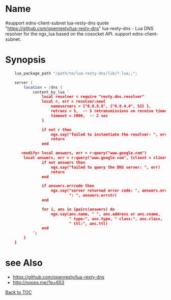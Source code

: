 Name
====

#support edns-client-subnet
lua-resty-dns quote "https://github.com/openresty/lua-resty-dns"
lua-resty-dns - Lua DNS resolver for the ngx_lua based on the cosocket API. support edns-client-subnet.

Synopsis
========

```lua
    lua_package_path "/path/to/lua-resty-dns/lib/?.lua;;";

    server {
        location = /dns {
            content_by_lua '
                local resolver = require "resty.dns.resolver"
                local r, err = resolver:new{
                    nameservers = {"8.8.8.8", {"8.8.4.4", 53} },
                    retrans = 5,  -- 5 retransmissions on receive timeout
                    timeout = 2000,  -- 2 sec
                }

                if not r then
                    ngx.say("failed to instantiate the resolver: ", err)
                    return
                end

       <modify> local answers, err = r:query("www.google.com")
		local answers, err = r:query("www.google.com", {client = client_ip})
                if not answers then
                    ngx.say("failed to query the DNS server: ", err)
                    return
                end

                if answers.errcode then
                    ngx.say("server returned error code: ", answers.errcode,
                            ": ", answers.errstr)
                end

                for i, ans in ipairs(answers) do
                    ngx.say(ans.name, " ", ans.address or ans.cname,
                            " type:", ans.type, " class:", ans.class,
                            " ttl:", ans.ttl)
                end
            ';
        }
    }
``` 
see Also
========
* https://github.com/openresty/lua-resty-dns
* http://noops.me/?p=653

[Back to TOC](#table-of-contents)
